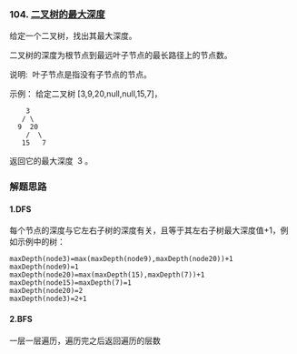 ### 104. [二叉树的最大深度](https://leetcode-cn.com/problems/maximum-depth-of-binary-tree/)

给定一个二叉树，找出其最大深度。

二叉树的深度为根节点到最远叶子节点的最长路径上的节点数。

说明:  叶子节点是指没有子节点的节点。

示例：
给定二叉树 [3,9,20,null,null,15,7]，

```
    3
   / \
  9  20
    /  \
   15   7
```

返回它的最大深度  3 。

### 解题思路

#### 1.DFS

每个节点的深度与它左右子树的深度有关，且等于其左右子树最大深度值+1，例如示例中的树：

```
maxDepth(node3)=max(maxDepth(node9),maxDepth(node20))+1
maxDepth(node9)=1
maxDepth(node20)=max(maxDepth(15),maxDepth(7))+1
maxDepth(node15)=maxDepth(7)=1
maxDepth(node20)=2
maxDepth(node3)=2+1
```

#### 2.BFS

一层一层遍历，遍历完之后返回遍历的层数
